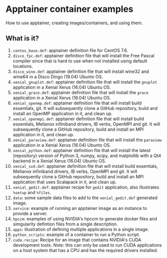 # Apptainer container examples

How to use apptainer, creating images/containers, and using them.

## What is it?
1. `centos_base.def`: apptainer definition file for CentOS 7.6.
1. `disco_fpc.def`: apptainer definition file that will install the Free
   Pascal compiler since that is hard to use when not installed using
   default locations.
1. `disco_wine.def`: apptainer definition file that will install wine32
   and wine64 in a Disco Dingo (19.04) Ubunto OS.  
1. `xenial_gnuplot.def`: apptainer definition file that will install the
   `gnuplot` application in a Xenial Xerus (16.04) Ubuntu OS.
1. `xenial_grace.def`: apptainer definition file that will install the
   `grace` application in a Xenial Xerus (16.04) Ubuntu OS.
1. `xenial_openmp.def`: apptainer definition file that will install
    build essentials, git.  It will subsequently clone a GitHub repository,
    build and install an OpenMP application in it, and clean up.
1. `xenial_openmpi.def`: apptainer definition file that will install
    build essentials, Mellanox infiniband drivers, IB verbs, OpenMPI and
    git.  It will subsequently clone a GitHub repository, build and
    install an MPI application in it, and clean up.
1. `xenial_paraview.def`: apptainer definition file that will install the
    `paraview` application in a Xenial Xerus (16.04) Ubunto OS.
1. `xenial_python.def`: apptainer definition file that will install the
    latest (repository) version of Python 3, numpy, scipy, and matplotlib
    with a Qt4 backend in a Xenial Xerus (16.04) Ubunto OS.
1. `xenial_svd.def`: apptainer definition file that will install
    build essentials, Mellanox infiniband drivers, IB verbs, OpenMPI and
    git.  It will subsequently clone a GitHub repository, build and
    install an MPI application that uses Scalapack in it, and clean up.
1. `xenial_gedit.def`: apptainer recipe for `gedit` application, also
    illustrates `%setup` and `%files`.
1. `data`: some sample data files to add to the `xenial_gedit.def`
    generated image.
1. `service`: example of running an apptainer image as an instance
    to provide a server.
1. `hpccm`: examples of using NVIDIA's hpccm to generate docker files and
   simgularity defintion files from a single description.
1. `apps`: illustration of defining multiple applications in a single
   image.
1. `python_scripts`: example of a container to run a Python script.
1. `cuda.recipe`: Recipe for an image that contains NVIDIA's CUDA
   development tools.  *Note:* this can only be used to run CUDA
   applications on a host system that has a CPU and has the required
   drivers installed.
